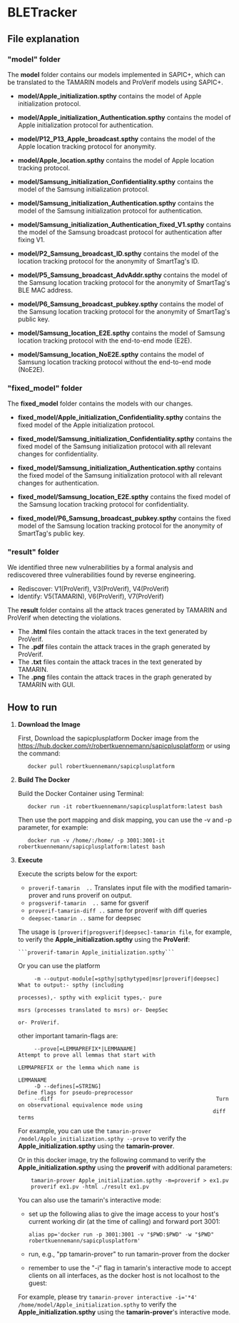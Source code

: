# BLETracker
## File explanation

### "model" folder
The **model** folder contains our models implemented in SAPIC+, which can be translated to the TAMARIN models and ProVerif models using SAPIC+.  

- **model/Apple_initialization.spthy** contains the model of Apple initialization protocol.
- **model/Apple_initialization_Authentication.spthy** contains the model of Apple initialization protocol for authentication.
- **model/P12_P13_Apple_broadcast.spthy** contains the model of the Apple location tracking protocol for anonymity.
- **model/Apple_location.spthy** contains the model of Apple location tracking protocol.


- **model/Samsung_initialization_Confidentiality.spthy** contains the model of the Samsung initialization protocol.
- **model/Samsung_initialization_Authentication.spthy** contains the model of the Samsung initialization protocol for authentication.
- **model/Samsung_initialization_Authentication_fixed_V1.spthy** contains the model of the Samsung broadcast protocol for authentication after fixing V1.
- **model/P2_Samsung_broadcast_ID.spthy** contains the model of the location tracking protocol for the anonymity of SmartTag's ID.
- **model/P5_Samsung_broadcast_AdvAddr.spthy** contains the model of the Samsung location tracking protocol for the anonymity of SmartTag's BLE MAC address.
- **model/P6_Samsung_broadcast_pubkey.spthy** contains the model of the Samsung location tracking protocol for the anonymity of SmartTag's public key.
- **model/Samsung_location_E2E.spthy** contains the model of Samsung location tracking protocol with the end-to-end mode (E2E).
- **model/Samsung_location_NoE2E.spthy** contains the model of Samsung location tracking protocol without the end-to-end mode (NoE2E).


### "fixed_model" folder
The **fixed_model** folder contains the models with our changes.

- **fixed_model/Apple_initialization_Confidentiality.spthy** contains the fixed model of the Apple initialization protocol.

- **fixed_model/Samsung_initialization_Confidentiality.spthy** contains the fixed model of the Samsung initialization protocol with all relevant changes for confidentiality.
- **fixed_model/Samsung_initialization_Authentication.spthy** contains the fixed model of the Samsung initialization protocol with all relevant changes for authentication.
- **fixed_model/Samsung_location_E2E.spthy** contains the fixed model of the Samsung location tracking protocol for confidentiality.
- **fixed_model/P6_Samsung_broadcast_pubkey.spthy** contains the fixed model of the Samsung location tracking protocol for the anonymity of SmartTag's public key.


### "result" folder
We identified three new vulnerabilities by a formal analysis and rediscovered three vulnerabilities found by reverse engineering.
- Rediscover: V1(ProVerif), V3(ProVerif), V4(ProVerif)
- Identify: V5(TAMARIN), V6(ProVerif), V7(ProVerif)

The **result** folder contains all the attack traces generated by TAMARIN and ProVerif when detecting the violations.
- The **.html** files contain the attack traces in the text generated by ProVerif.
- The **.pdf** files contain the attack traces in the graph generated by ProVerif.
- The **.txt** files contain the attack traces in the text generated by TAMARIN.
- The **.png** files contain the attack traces in the graph generated by TAMARIN with GUI.



## How to run
1. **Download the Image**

    First, Download the sapicplusplatform Docker image from the https://hub.docker.com/r/robertkuennemann/sapicplusplatform or using the command: 

    ```
       docker pull robertkuennemann/sapicplusplatform
    ```


3. **Build The Docker**

    Build the Docker Container using Terminal: 

    ```
       docker run -it robertkuennemann/sapicplusplatform:latest bash
    ```

    Then use the port mapping and disk mapping, you can use the -v and -p parameter, for example: 

    ```
       docker run -v /home/:/home/ -p 3001:3001-it robertkuennemann/sapicplusplatform:latest bash
    ```

4. **Execute**

   Execute the scripts below for the export:
      -  `proverif-tamarin  ..` Translates input file with the modified tamarin-prover and runs proverif on output.
      -  `progsverif-tamarin  ..` same for gsverif
      -  `proverif-tamarin-diff ..` same for proverif with diff queries
      -  `deepsec-tamarin ..` same for deepsec

    The usage is `[proverif|progsverif|deepsec]-tamarin file`, for example, to verify the **Apple_initialization.spthy** using the **ProVerif**:

       ```proverif-tamarin Apple_initialization.spthy```
  
  
    Or you can use the platform
  
        
            -m --output-module[=spthy|spthytyped|msr|proverif|deepsec]  What to output:- spthy (including
                                                                        processes),- spthy with explicit types,- pure
                                                                        msrs (processes translated to msrs) or- DeepSec
                                                                        or- ProVerif.
        

      other important tamarin-flags are:

        
            --prove[=LEMMAPREFIX*|LEMMANAME]                         Attempt to prove all lemmas that start with
                                                                    LEMMAPREFIX or the lemma which name is
                                                                    LEMMANAME
            -D --defines[=STRING]                                       Define flags for pseudo-preprocessor
            --diff                                                   Turn on observational equivalence mode using
                                                                    diff terms
        

    For example, you can use the ```tamarin-prover /model/Apple_initialization.spthy --prove``` to verify the **Apple_initialization.spthy** using the **tamarin-prover**.
    
    Or in this docker image, try the following command to verify the **Apple_initialization.spthy** using the **proverif** with additional parameters:
    
      ```
          tamarin-prover Apple_initialization.spthy -m=proverif > ex1.pv
          proverif ex1.pv -html ./result ex1.pv 
      ```


    You can also use the tamarin's interactive mode:
    
    - set up the following alias to give the image access to your host's current working
      dir (at the time of calling) and forward port 3001:
    
      ```alias pp='docker run -p 3001:3001 -v "$PWD:$PWD" -w "$PWD" robertkuennemann/sapicplusplatform'```
    
    - run, e.g., "pp tamarin-prover" to run tamarin-prover from the docker
    - remember to use the "-i" flag in tamarin's interactive mode to accept clients
      on all interfaces, as the docker host is not localhost to the guest:
    
    For example, please try ```tamarin-prover interactive -i='*4' /home/model/Apple_initialization.spthy``` to verify the **Apple_initialization.spthy** using the **tamarin-prover**'s interactive mode.
